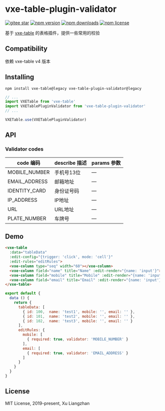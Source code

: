 # vxe-table-plugin-validator

[![gitee star](https://gitee.com/x-extends/vxe-table-plugin-validator/badge/star.svg?theme=dark)](https://gitee.com/x-extends/vxe-table-plugin-validator/stargazers)
[![npm version](https://img.shields.io/npm/v/vxe-table-plugin-validator.svg?style=flat-square)](https://www.npmjs.com/package/vxe-table-plugin-validator)
[![npm downloads](https://img.shields.io/npm/dm/vxe-table-plugin-validator.svg?style=flat-square)](http://npm-stat.com/charts.html?package=vxe-table-plugin-validator)
[![npm license](https://img.shields.io/github/license/mashape/apistatus.svg)](LICENSE)

基于 [vxe-table](https://github.com/xuliangzhan/vxe-table) 的表格插件，提供一些常用的校验

## Compatibility

依赖 vxe-table v4 版本  

## Installing

```shell
npm install vxe-table@legacy vxe-table-plugin-validator@legacy
```

```javascript
// ...
import VXETable from 'vxe-table'
import VXETablePluginValidator from 'vxe-table-plugin-validator'
// ...

VXETable.use(VXETablePluginValidator)
```

## API

### Validator codes

| code 编码 | describe 描述 | params 参数 |
|------|------|------|
| MOBILE_NUMBER | 手机号13位 | — |
| EMAIL_ADDRESS  | 邮箱地址 | — |
| IDENTITY_CARD  | 身份证号码 | — |
| IP_ADDRESS  | IP地址 | — |
| URL  | URL地址 | — |
| PLATE_NUMBER  | 车牌号 | — |

## Demo

```html
<vxe-table
  :data="tableData"
  :edit-config="{trigger: 'click', mode: 'cell'}"
  :edit-rules="editRules">
  <vxe-column type="seq" width="60"></vxe-column>
  <vxe-column field="name" title="Name" :edit-render="{name: 'input'}"></vxe-column>
  <vxe-column field="mobile" title="Mobile" :edit-render="{name: 'input'}"></vxe-column>
  <vxe-column field="email" title="Email" :edit-render="{name: 'input'}"></vxe-column>
</vxe-table>
```

```javascript
export default {
  data () {
    return {
      tableData: [
        { id: 100,  name: 'test1', mobile: '', email: '' },
        { id: 101,  name: 'test2', mobile: '', email: '' },
        { id: 102,  name: 'test3', mobile: '', email: '' }
      ],
      editRules: {
        mobile: [
          { required: true, validator: 'MOBILE_NUMBER' }
        ],
        email: [
          { required: true, validator: 'EMAIL_ADDRESS' }
        ]
      }
    }
  }
}
```

## License

MIT License, 2019-present, Xu Liangzhan